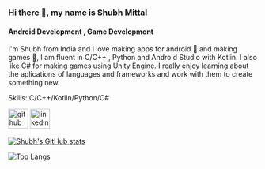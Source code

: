 ### Hi there 👋, my name is Shubh Mittal
#### Android Development , Game Development
I'm Shubh from India and I love making apps for android 📲 and making games 👾, I am fluent in C/C++ , Python and Android Studio with Kotlin. I also like C# for making games using Unity Engine. I really enjoy learning about the aplications of languages and frameworks and work with them to create something new.

Skills: C/C++/Kotlin/Python/C#


[<img src='https://cdn.jsdelivr.net/npm/simple-icons@3.0.1/icons/github.svg' alt='github' height='40'>](https://github.com/shubhmittal07)                                     [<img src='https://cdn.jsdelivr.net/npm/simple-icons@3.0.1/icons/linkedin.svg' alt='linkedin' height='40'>](https://www.linkedin.com/in/https://www.linkedin.com/in/shubh-mittal-a68985175//)  



[![Shubh's GitHub stats](https://github-readme-stats.vercel.app/api?username=shubhmittal07&show_icons=true&theme=merko)](https://github.com/anuraghazra/github-readme-stats)
      
[![Top Langs](https://github-readme-stats.vercel.app/api/top-langs/?username=shubhmittal07&theme=highcontrast&layout=compact)](https://github.com/anuraghazra/github-readme-stats)




